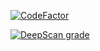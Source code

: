 
[![CodeFactor](https://www.codefactor.io/repository/github/kvasbo/ynab-parser/badge)](https://www.codefactor.io/repository/github/kvasbo/ynab-parser)

[![DeepScan grade](https://deepscan.io/api/teams/5079/projects/6862/branches/60285/badge/grade.svg)](https://deepscan.io/dashboard#view=project&tid=5079&pid=6862&bid=60285)
